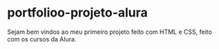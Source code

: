 # portfolioo-projeto-alura
Sejam bem vindos ao meu primeiro projeto feito com HTML e CSS, feito com os cursos da Alura.
